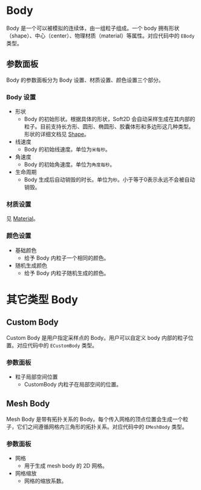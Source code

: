 # Body
Body 是一个可以被模拟的连续体，由一组粒子组成。一个 body 拥有形状（shape）、中心（center）、物理材质（material）等属性。对应代码中的 `EBody` 类型。

## 参数面板
Body 的参数面板分为 Body 设置、材质设置、颜色设置三个部分。

### Body 设置
- 形状
  - Body 的初始形状。根据具体的形状，Soft2D 会自动采样生成在其内部的粒子。目前支持长方形、圆形、椭圆形、胶囊体形和多边形这几种类型。形状的详细文档见 [Shape](./Shape.md)。
- 线速度
  - Body 的初始线速度。单位为`米每秒`。
- 角速度
  - Body 的初始角速度。单位为`角度每秒`。
- 生命周期
  - Body 生成后自动销毁的时长。单位为`秒`。小于等于0表示永远不会被自动销毁。

### 材质设置
见 [Material](./Material.md)。

### 颜色设置
- 基础颜色
  - 给予 Body 内粒子一个相同的颜色。
- 随机生成颜色
  - 给予 Body 内粒子随机生成的颜色。

# 其它类型 Body

## Custom Body
Custom Body 是用户指定采样点的 Body。用户可以自定义 body 内部的粒子位置。对应代码中的 `ECustomBody` 类型。

### 参数面板

- 粒子局部空间位置
  - CustomBody 内粒子在局部空间的位置。

## Mesh Body
Mesh Body 是带有拓扑关系的 Body。每个传入网格的顶点位置会生成一个粒子，它们之间遵循网格内三角形的拓扑关系。对应代码中的 `EMeshBody` 类型。

### 参数面板
- 网格
  - 用于生成 mesh body 的 2D 网格。
- 网格缩放
  - 网格的缩放系数。